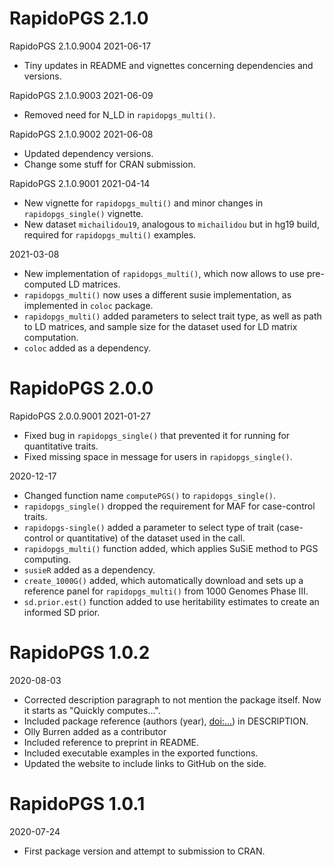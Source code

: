 # RapidoPGS 2.1.0

RapidoPGS 2.1.0.9004
2021-06-17
- Tiny updates in README and vignettes concerning dependencies and versions.

RapidoPGS 2.1.0.9003
2021-06-09
- Removed need for N_LD in `rapidopgs_multi()`.


RapidoPGS 2.1.0.9002
2021-06-08
- Updated dependency versions.
- Change some stuff for CRAN submission.

RapidoPGS 2.1.0.9001
2021-04-14
- New vignette for `rapidopgs_multi()` and minor changes in `rapidopgs_single()` vignette.
- New dataset `michailidou19`, analogous to `michailidou` but in hg19 build, required for `rapidopgs_multi()` examples.


2021-03-08
- New implementation of `rapidopgs_multi()`, which now allows to use pre-computed LD matrices.
- `rapidopgs_multi()` now uses a different susie implementation, as implemented in `coloc` package.
- `rapidopgs_multi()` added parameters to select trait type, as well as path to LD matrices, and sample size for the dataset used for LD matrix computation.
- `coloc` added as a dependency.


# RapidoPGS 2.0.0 

RapidoPGS 2.0.0.9001 
2021-01-27
- Fixed bug in `rapidopgs_single()` that prevented it for running for quantitative traits.
- Fixed missing space in message for users in `rapidopgs_single()`.

2020-12-17
- Changed function name `computePGS()` to `rapidopgs_single()`.
- `rapidopgs_single()` dropped the requirement for MAF for case-control traits.
- `rapidopgs-single()` added a parameter to select type of trait (case-control or quantitative) of the dataset used in the call.
- `rapidopgs_multi()` function added, which applies SuSiE method to PGS computing.
- `susieR` added as a dependency.
- `create_1000G()` added, which automatically download and sets up a reference panel for `rapidopgs_multi()` from 1000 Genomes Phase III.
- `sd.prior.est()` function added to use heritability estimates to create an informed SD prior.

# RapidoPGS 1.0.2
2020-08-03
- Corrected description paragraph to not mention the package itself. Now it starts as "Quickly computes...".
- Included package reference (authors (year), <doi:...>) in DESCRIPTION.
- Olly Burren added as a contributor
- Included reference to preprint in README.
- Included executable examples in the exported functions.
- Updated the website to include links to GitHub on the side.

# RapidoPGS 1.0.1
2020-07-24
- First package version and attempt to submission to CRAN.
  
